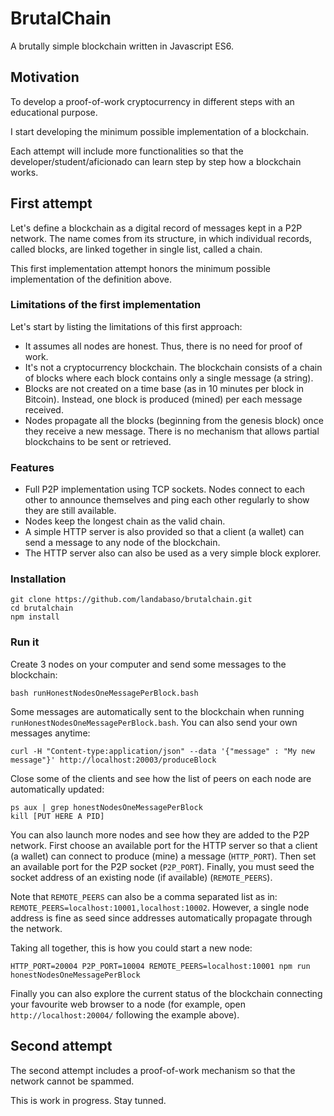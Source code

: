 # BrutalChain
A brutally simple blockchain written in Javascript ES6.

## Motivation
To develop a proof-of-work cryptocurrency in different steps with an educational purpose.

I start developing the minimum possible implementation of a blockchain.

Each attempt will include more functionalities so that the developer/student/aficionado can learn step by step how a blockchain works.

## First attempt

Let's define a blockchain as a digital record of messages kept in a P2P network. The name comes from its structure, in which individual records, called blocks, are linked together in single list, called a chain.

This first implementation attempt honors the minimum possible implementation of the definition above. 

### Limitations of the first implementation

Let's start by listing the limitations of this first approach:

* It assumes all nodes are honest. Thus, there is no need for proof of work.
* It's not a cryptocurrency blockchain. The blockchain consists of a chain of blocks where each block contains only a single message (a string).
* Blocks are not created on a time base (as in 10 minutes per block in Bitcoin). Instead, one block is produced (mined) per each message received.
* Nodes propagate all the blocks (beginning from the genesis block) once they receive a new message. There is no mechanism that allows partial blockchains to be sent or retrieved.

### Features
* Full P2P implementation using TCP sockets. Nodes connect to each other to announce themselves and ping each other regularly to show they are still available.
* Nodes keep the longest chain as the valid chain.
* A simple HTTP server is also provided so that a client (a wallet) can send a message to any node of the blockchain.
* The HTTP server also can also be used as a very simple block explorer.

### Installation
```
git clone https://github.com/landabaso/brutalchain.git
cd brutalchain
npm install
```

### Run it

Create 3 nodes on your computer and send some messages to the blockchain:
```
bash runHonestNodesOneMessagePerBlock.bash
```

Some messages are automatically sent to the blockchain when running `runHonestNodesOneMessagePerBlock.bash`. You can also send your own messages anytime:
```
curl -H "Content-type:application/json" --data '{"message" : "My new message"}' http://localhost:20003/produceBlock
```

Close some of the clients and see how the list of peers on each node are automatically updated:
```
ps aux | grep honestNodesOneMessagePerBlock
kill [PUT HERE A PID]
```

You can also launch more nodes and see how they are added to the P2P network. First choose an available port for the HTTP server so that a client (a wallet) can connect to produce (mine) a message (`HTTP_PORT`). Then set an available port for the P2P socket (`P2P_PORT`). Finally, you must seed the socket address of an existing node (if available) (`REMOTE_PEERS`).

Note that `REMOTE_PEERS` can also be a comma separated list as in: `REMOTE_PEERS=localhost:10001,localhost:10002`.
However, a single node address is fine as seed since addresses automatically propagate through the network.

Taking all together, this is how you could start a new node:
```
HTTP_PORT=20004 P2P_PORT=10004 REMOTE_PEERS=localhost:10001 npm run honestNodesOneMessagePerBlock
```

Finally you can also explore the current status of the blockchain connecting your favourite web browser to a node (for example, open `http://localhost:20004/` following the example above).

## Second attempt

The second attempt includes a proof-of-work mechanism so that the network cannot be spammed.

This is work in progress. Stay tunned.

